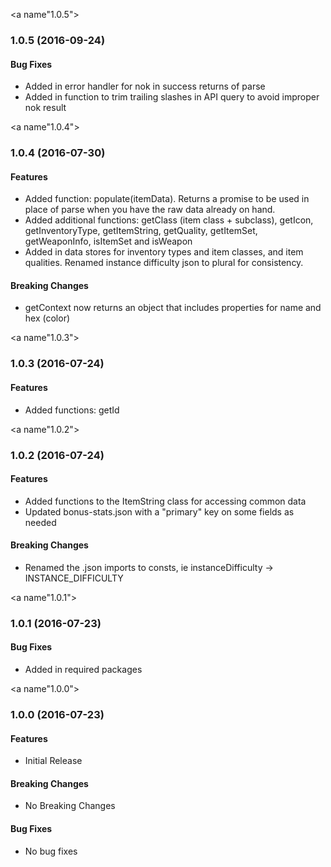 <a name"1.0.5"></a>
### 1.0.5 (2016-09-24)

#### Bug Fixes
* Added in error handler for nok in success returns of parse
* Added in function to trim trailing slashes in API query to avoid improper nok result


<a name"1.0.4"></a>
### 1.0.4 (2016-07-30)

#### Features
* Added function: populate(itemData).  Returns a promise to be used in place of parse when you have the raw data already on hand.
* Added additional functions: getClass (item class + subclass), getIcon, getInventoryType, getItemString, getQuality, getItemSet, getWeaponInfo, isItemSet and isWeapon
* Added in data stores for inventory types and item classes, and item qualities.  Renamed instance difficulty json to plural for consistency.

#### Breaking Changes
* getContext now returns an object that includes properties for name and hex (color)


<a name"1.0.3"></a>
### 1.0.3 (2016-07-24)

#### Features
* Added functions: getId


<a name"1.0.2"></a>
### 1.0.2 (2016-07-24)

#### Features
* Added functions to the ItemString class for accessing common data
* Updated bonus-stats.json with a "primary" key on some fields as needed

#### Breaking Changes
* Renamed the .json imports to consts, ie instanceDifficulty -> INSTANCE_DIFFICULTY


<a name"1.0.1"></a>
### 1.0.1 (2016-07-23)

#### Bug Fixes
* Added in required packages


<a name"1.0.0"></a>
### 1.0.0 (2016-07-23)

#### Features
* Initial Release

#### Breaking Changes
* No Breaking Changes

#### Bug Fixes
* No bug fixes
